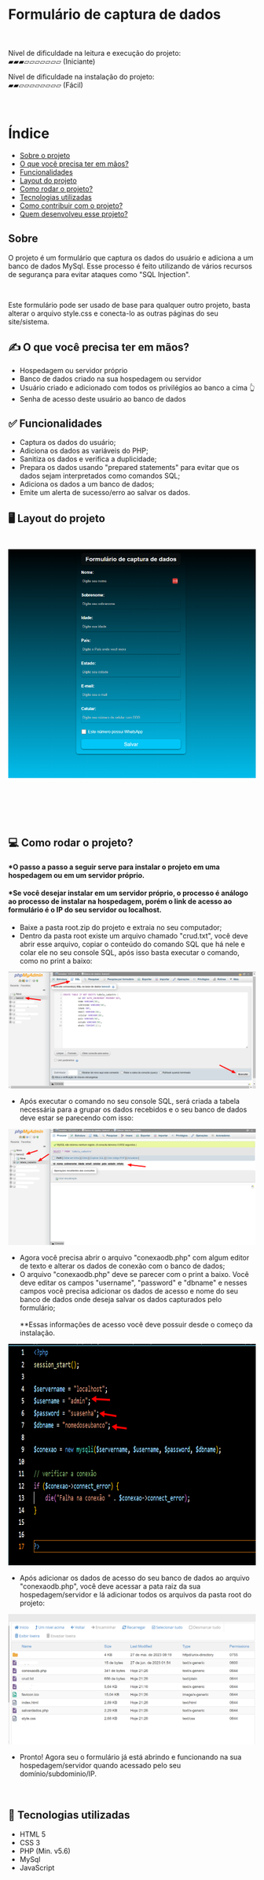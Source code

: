 # Formulário de captura de dados<br><br>

Nível de dificuldade na leitura e execução do projeto: <br>
▰▰▰▱▱▱▱▱▱▱ (Iniciante)<br/>

Nível de dificuldade na instalação do projeto: <br>
▰▰▱▱▱▱▱▱▱▱ (Fácil)<br/><br/><br>
# Índice
- [Sobre o projeto](#sobre)
- [O que você precisa ter em mãos?](#oquevoceprecisa)
- [Funcionalidades](#funcionalidades)
- [Layout do projeto](#layout-do-projeto)
- [Como rodar o projeto?](#como-rodar-o-projeto)
- [Tecnologias utilizadas](#tecnologiasusadas)
- [Como contribuir com o projeto?](#comocontribuir)
- [Quem desenvolveu esse projeto?](#desenvolvedor)


## Sobre
<p>O projeto é um formulário que captura os dados do usuário e adiciona a um banco de dados MySql. Esse processo é feito utilizando de vários recursos de segurança para evitar ataques como "SQL Injection". </p></br>
<p>Este formulário pode ser usado de base para qualquer outro projeto, basta alterar o arquivo style.css e conecta-lo as outras páginas do seu site/sistema.</p>

## ✍️ <a id="oquevoceprecisa"></a>O que você precisa ter em mãos?
- Hospedagem ou servidor próprio
- Banco de dados criado na sua hospedagem ou servidor
- Usuário criado e adicionado com todos os privilégios ao banco a cima 👆
- Senha de acesso deste usuário ao banco de dados

## ✅ <a id="funcionalidades"></a>Funcionalidades
- Captura os dados do usuário;
- Adiciona os dados as variáveis do PHP;
- Sanitiza os dados e verifica a duplicidade;
- Prepara os dados usando "prepared statements" para evitar que os dados sejam interpretados como comandos SQL;
- Adiciona os dados a um banco de dados;
- Emite um alerta de sucesso/erro ao salvar os dados.

## 🖥️ <a id="layout-do-projeto"></a> Layout do projeto </br></br>
![Layout do projeto](layout.png)</br></br></br></br></br></br>

## 💻 <a id="como-rodar-o-projeto"></a>Como rodar o projeto?
#### *O passo a passo a seguir serve para instalar o projeto em uma hospedagem ou em um servidor próprio.
#### *Se você desejar instalar em um servidor próprio, o processo é análogo ao processo de instalar na hospedagem, porém o link de acesso ao formulário é o IP do seu servidor ou localhost.
- Baixe a pasta root.zip do projeto e extraia no seu computador;
- Dentro da pasta root existe um arquivo chamado "crud.txt", você deve abrir esse arquivo, copiar o conteúdo do comando SQL que há nele e colar ele no seu console SQL, após isso basta executar o comando, como no print a baixo:</br>

![Crud](cruddb.jpg)

- Após executar o comando no seu console SQL, será criada a tabela necessária para a grupar os dados recebidos e o seu banco de dados deve estar se parecendo com isso:

![resultado crud](resultadocrud.jpg)</br>

- Agora você precisa abrir o arquivo "conexaodb.php" com algum editor de texto e alterar os dados de conexão com o banco de dados;
- O arquivo "conexaodb.php" deve se parecer com o print a baixo. Você deve editar os campos "username", "password" e "dbname" e nesses campos você precisa adicionar os dados de acesso e nome do seu banco de dados onde deseja salvar os dados capturados pelo formulário;</br></br>
  **Essas informações de acesso você deve possuir desde o começo da instalação.
  
<img src="conexaodb.jpg" width="800" height="450" alt="conexaodb"></br>

- Após adicionar os dados de acesso do seu banco de dados ao arquivo "conexaodb.php", você deve acessar a pata raiz da sua hospedagem/servidor e lá adicionar todos os arquivos da pasta root do projeto:</br>
 
 ![arquivos na hospedagem](arquivosnahospedagem.jpg)</br>
 
- Pronto! Agora seu o formulário já está abrindo e funcionando na sua hospedagem/servidor quando acessado pelo seu domínio/subdominio/IP.</br></br></br>

## 🔑 <a id="tecnologiasusadas"></a>Tecnologias utilizadas
- HTML 5 
- CSS 3 
- PHP (Min. v5.6) 
- MySql
- JavaScript


                                                                                                                      



